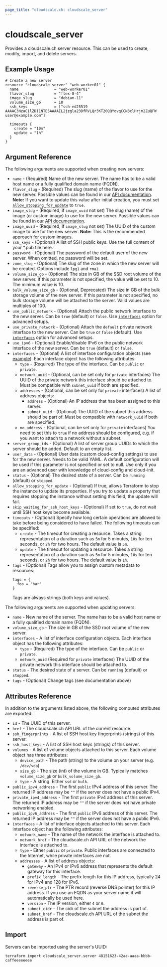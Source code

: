 ```yaml
---
page_title: "cloudscale.ch: cloudscale_server"
---
```


# cloudscale\_server

Provides a cloudscale.ch server resource. This can be used to create, modify, import, and delete servers. 

## Example Usage

```hcl
# Create a new server
resource "cloudscale_server" "web-worker01" {
  name                = "web-worker01"
  flavor_slug         = "flex-8-4"
  image_slug          = "debian-11"
  volume_size_gb      = 10
  ssh_keys            = ["ssh-ed25519 AAAAC3NzaC1lZDI1NTE5AAAAIL2jzgla23DfRVLQr3KT20QQYovqCCN3clHrjm2ZuQFW user@example.com"]
  
  timeouts {
    create = "10m"
    update = "1h"
  }
}
```

## Argument Reference

The following arguments are supported when creating new servers:

* `name` - (Required) Name of the new server. The name has to be a valid host name or a fully qualified domain name (FQDN).
* `flavor_slug` - (Required) The slug (name) of the flavor to use for the new server. Possible values can be found in our [API documentation](https://www.cloudscale.ch/en/api/v1#flavors).
    **Note:** If you want to update this value after initial creation, you must set [`allow_stopping_for_update`](#allow_stopping_for_update) to `true`.
* `image_slug` - (Required, if `image_uuid` not set) The slug (name) of the image (or custom image) to use for the new server. Possible values can be found in our [API documentation](https://www.cloudscale.ch/en/api/v1#images).
* `image_uuid` - (Required, if `image_slug` not set) The UUID of the custom image to use for the new server. **Note:** This is the recommended approach for custom images.
* `ssh_keys` - (Optional) A list of SSH public keys. Use the full content of your \*.pub file here.
* `password` - (Optional) The password of the default user of the new server. When omitted, no password will be set.
* `zone_slug` - (Optional) The slug of the zone in which the new server will be created. Options include `lpg1` and `rma1`.
* `volume_size_gb` - (Optional) The size in GB of the SSD root volume of the new server. If this parameter is not specified, the value will be set to 10. The minimum value is 10.
* `bulk_volume_size_gb` - (Optional, Deprecated) The size in GB of the bulk storage volume of the new server. If this parameter is not specified, no bulk storage volume will be attached to the server. Valid values are multiples of 100.
* `use_public_network` - (Optional) Attach the public network interface to the new server. Can be `true` (default) or `false`. Use [`interfaces`](#interfaces) option for advanced setups.
* `use_private_network` - (Optional) Attach the `default` private network interface to the new server. Can be `true` or `false` (default). Use [`interfaces`](#interfaces) option for advanced setups.
* `use_ipv6` - (Optional) Enable/disable IPv6 on the public network interface of the new server. Can be `true` (default) or `false`.
* `interfaces` - (Optional) A list of interface configuration objects (see [example](network.html)). Each interface object has the following attributes:
    * `type` - (Required) The type of the interface. Can be `public` or `private`.
    * `network_uuid` - (Optional, can be set only for `private` interfaces) The UUID of the private network this interface should be attached to. Must be compatible with `subnet_uuid` if both are specified.
    * `addresses` - (Optional, can be set only for `private` interfaces) A list of address objects:
        * `address` - (Optional) An IP address that has been assigned to this server.
        * `subnet_uuid` - (Optional) The UUID of the subnet this address should be part of. Must be compatible with `network_uuid` if both are specified.
    * `no_address` - (Optional, can be set only for `private` interfaces) You need to set this to `true` if no address should be configured, e.g. if you want to attach to a network without a subnet. 
* `server_group_ids` - (Optional) A list of server group UUIDs to which the server should be added. Default to an empty list.
* `user_data` - (Optional) User data (custom cloud-config settings) to use for the new server. Needs to be valid YAML. A default configuration will be used if this parameter is not specified or set to null. Use only if you are an advanced user with knowledge of cloud-config and cloud-init.
* `status` - (Optional) The desired state of a server. Can be `running` (default) or `stopped`.
* `allow_stopping_for_update` - (Optional) If true, allows Terraform to stop the instance to update its properties. If you try to update a property that requires stopping the instance without setting this field, the update will fail.
* `skip_waiting_for_ssh_host_keys` - (Optional) If set to `true`, do not wait until SSH host keys become available.
* `timeouts` - (Optional) Specify how long certain operations are allowed to take before being considered to have failed. The following timeouts can be specified:
    - `create` - The timeout for creating a resource. Takes a string representation of a duration such as `5m` for 5 minutes, `10s` for ten seconds, or `2h` for two hours. The default value is `5m`.
    - `update` - The timeout for updating a resource. Takes a string representation of a duration such as `5m` for 5 minutes, `10s` for ten seconds, or `2h` for two hours. The default value is `1h`.
* `tags` - (Optional) Tags allow you to assign custom metadata to resources:
  ```hcl
  tags = {
    foo = "bar"
  }
  ```
  Tags are always strings (both keys and values).

The following arguments are supported when updating servers:

* `name` - New name of the server. The name has to be a valid host name or a fully qualified domain name (FQDN).
* `volume_size_gb` - The size in GB of the SSD root volume of the new server.
* `interfaces` - A list of interface configuration objects. Each interface object has the following attributes:
    * `type` - (Required) The type of the interface. Can be `public` or `private`.
    * `network_uuid` (Required for `private` interfaces) The UUID of the private network this interface should be attached to.
* `status` - The desired state of a server. Can be `running` (default) or `stopped`.
* `tags` - (Optional) Change tags (see documentation above)


## Attributes Reference

In addition to the arguments listed above, the following computed attributes are exported:

* `id` - The UUID of this server.
* `href` - The cloudscale.ch API URL of the current resource.
* `ssh_fingerprints` - A list of SSH host key fingerprints (strings) of this server.
* `ssh_host_keys` - A list of SSH host keys (strings) of this server.
* `volumes` - A list of volume objects attached to this server. Each volume object has three attributes:
    * `device_path` - The path (string) to the volume on your server (e.g. `/dev/vda`)
    * `size_gb` - The size (int) of the volume in GB. Typically matches `volume_size_gb` or `bulk_volume_size_gb`.
    * `type` - A string. Either `ssd` or `bulk`.
* `public_ipv4_address` - The first `public` IPv4 address of this server. The returned IP address may be `""` if the server does not have a public IPv4.
* `private_ipv4_address` - The first `private` IPv4 address of this server. The returned IP address may be `""` if the server does not have private networking enabled.
* `public_ipv6_address` - The first `public` IPv6 address of this server. The returned IP address may be `""` if the server does not have a public IPv6.
* `interfaces` - A list of interface objects attached to this server. Each interface object has the following attributes:
    * `network_name` - The name of the network the interface is attached to.
    * `network_href` - The cloudscale.ch API URL of the network the interface is attached to.
    * `type` - Either `public` or `private`. Public interfaces are connected to the Internet, while private interfaces are not.
    * `addresses` - A list of address objects:
        * `gateway` - An IPv4 or IPv6 address that represents the default gateway for this interface.
        * `prefix_length` - The prefix length for this IP address, typically 24 for IPv4 and 128 for IPv6.
        * `reverse_ptr` - The PTR record (reverse DNS pointer) for this IP address. If you use an FQDN as your server name it will automatically be used here.
        * `version` - The IP version, either `4` or `6`.
        * `subnet_cidr` - The cidr of the subnet the address is part of.
        * `subnet_href` - The cloudscale.ch API URL of the subnet the address is part of.


## Import

Servers can be imported using the server's UUID:

```
terraform import cloudscale_server.server 48151623-42aa-aaaa-bbbb-caffeeeeeeee
```
